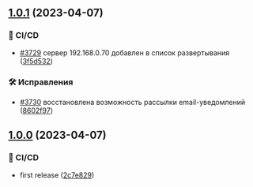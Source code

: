 ## [1.0.1](https://github.com/artemgv/spacemusic/compare/1.0.0...1.0.1) (2023-04-07)


### 🦊 CI/CD

* [#3729](https://mycompany.atlassian.net/#/Task/3729) сервер 192.168.0.70 добавлен в список развертывания ([3f5d532](https://github.com/artemgv/spacemusic/commit/3f5d5328aae9a5233ed948ad034a08ad1dd80048))


### 🛠 Исправления

* [#3730](https://mycompany.atlassian.net/#/Task/3730) восстановлена возможность рассылки email-уведомлений ([8602f97](https://github.com/artemgv/spacemusic/commit/8602f97a4c67d9f2335db15bcd879d1170ec719a))

## [1.0.0](https://github.com/artemgv/spacemusic/compare/...1.0.0) (2023-04-07)


### 🦊 CI/CD

* first release ([2c7e829](https://github.com/artemgv/spacemusic/commit/2c7e829cbb892508578da4e9e8141a3b3fbc0df0))
